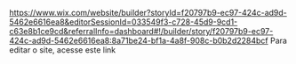 https://www.wix.com/website/builder?storyId=f20797b9-ec97-424c-ad9d-5462e6616ea8&editorSessionId=033549f3-c728-45d9-9cd1-c63e8b1ce9cd&referralInfo=dashboard#!/builder/story/f20797b9-ec97-424c-ad9d-5462e6616ea8:8a71be24-bf1a-4a8f-908c-b0b2d2284bcf
Para editar o site, acesse este link
